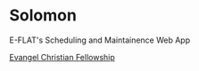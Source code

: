# Solomon
E-FLAT's Scheduling and Maintainence Web App

[Evangel Christian Fellowship](https://calecf.org)